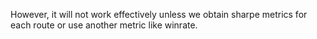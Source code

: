 However, it will not work effectively unless we obtain sharpe metrics for each route or use another metric like winrate.

